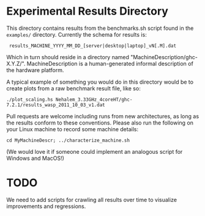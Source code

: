 
Experimental Results Directory
==============================

This directory contains results from the benchmarks.sh script found in
the `examples/` directory.  Currently the schema for results is:

     results_MACHINE_YYYY_MM_DD_[server|desktop|laptop]_vN[.M].dat

Which in turn should reside in a directory named
"MachineDescription/ghc-X.Y.Z/".  MachineDescription is a
human-generated informal description of the hardware platform.

A typical example of something you would do in this directory would be
to create plots from a raw benchmark result file, like so:

    ./plot_scaling.hs Nehalem_3.33GHz_4coreHT/ghc-7.2.1/results_wasp_2011_10_03_v1.dat 


Pull requests are welcome including runs from new architectures, as
long as the results conform to these conventions. Please also run the
following on your Linux machine to record some machine details:

    cd MyMachineDescr; ../characterize_machine.sh

(We would love it if someone could implement an analogous script for Windows and MacOS!)


TODO 
====

We need to add scripts for crawling all results over time to visualize
improvements and regressions.

